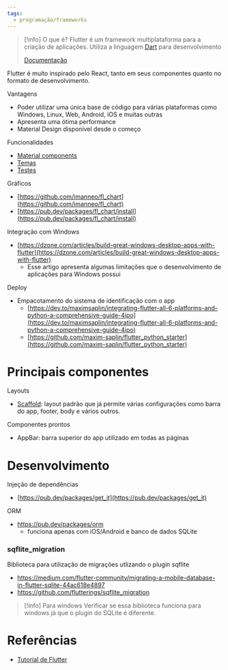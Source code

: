 ```yaml
---
tags:
  - programação/frameworks
---
```

> [!info] O que é?
> Flutter é um framework multiplataforma para a criação de aplicações.
> Utiliza a linguagem [Dart](https://dart.dev/overview) para desenvolvimento
> 
> [Documentação](https://docs.flutter.dev/)

Flutter é muito inspirado pelo React, tanto em seus componentes quanto no formato de desenvolvimento.

Vantagens

- Poder utilizar uma única base de código para várias plataformas como Windows, Linux, Web, Android, iOS e muitas outras
- Apresenta uma ótima performance
- Material Design disponível desde o começo

Funcionalidades

- [Material components](https://docs.flutter.dev/ui/widgets/material)
- [Temas](https://docs.flutter.dev/cookbook/design/themes)
- [Testes](https://docs.flutter.dev/testing/overview)

Gráficos

- [https://github.com/imanneo/fl_chart](https://github.com/imanneo/fl_chart)
- [https://pub.dev/packages/fl_chart/install](https://pub.dev/packages/fl_chart/install)

Integração com Windows

- [https://dzone.com/articles/build-great-windows-desktop-apps-with-flutter](https://dzone.com/articles/build-great-windows-desktop-apps-with-flutter)
	- Esse artigo apresenta algumas limitações que o desenvolvimento de aplicações para Windows possui

Deploy
- Empacotamento do sistema de identificação com o app
    - [https://dev.to/maximsaplin/integrating-flutter-all-6-platforms-and-python-a-comprehensive-guide-4ipo](https://dev.to/maximsaplin/integrating-flutter-all-6-platforms-and-python-a-comprehensive-guide-4ipo)
    - [https://github.com/maxim-saplin/flutter_python_starter](https://github.com/maxim-saplin/flutter_python_starter)

# Principais componentes

Layouts

- [Scaffold](https://api.flutter.dev/flutter/material/Scaffold-class.html): layout padrão que já permite várias configurações como barra do app, footer, body e vários outros.

Componentes prontos

- AppBar: barra superior do app utilizado em todas as páginas


# Desenvolvimento

Injeção de dependências
- [https://pub.dev/packages/get_it](https://pub.dev/packages/get_it)

ORM
- https://pub.dev/packages/orm
	- funciona apenas com iOS/Android e banco de dados SQLite


### sqflite_migration

Biblioteca para utilização de migrações utlizando o plugin sqflite

- https://medium.com/flutter-community/migrating-a-mobile-database-in-flutter-sqlite-44ac618e4897
- https://github.com/flutterings/sqflite_migration

> [!info] Para windows
> Verificar se essa biblioteca funciona para windows já que o plugin do SQLite é diferente.

# Referências

- [Tutorial de Flutter](https://www.youtube.com/watch?v=1ukSR1GRtMU&list=PL4cUxeGkcC9jLYyp2Aoh6hcWuxFDX6PBJ)
